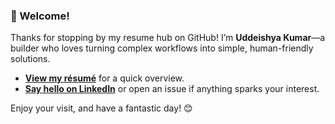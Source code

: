 ### 👋 Welcome!

Thanks for stopping by my resume hub on GitHub! I’m **Uddeishya Kumar**—a builder who loves turning complex workflows into simple, human-friendly solutions.

- **[View my résumé](htdrive.google.com/file/d/1sg7kAV201vE3ZNlKSBiG5SnmA2Vldo3v/view?usp=drivesdk)** for a quick overview.  
- **[Say hello on LinkedIn](https://www.linkedin.com/in/uddeishya-kumar-130283253/)** or open an issue if anything sparks your interest.

Enjoy your visit, and have a fantastic day! 😊
